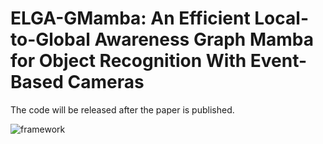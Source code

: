 # ELGA-GMamba: An Efficient Local-to-Global Awareness Graph Mamba for Object Recognition With Event-Based Cameras

The code will be released after the paper is published.

![framework](/framework.svg)
